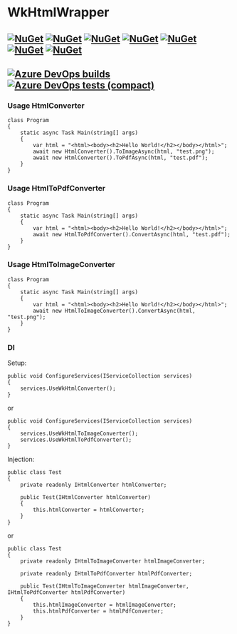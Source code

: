 # WkHtmlWrapper
[![NuGet](https://img.shields.io/nuget/v/WkHtmlWrapper.svg?color=gree&label=WkHtmlWrapper)](https://www.nuget.org/packages/WkHtmlWrapper/)
[![NuGet](https://img.shields.io/nuget/v/WkHtmlWrapper.Core.svg?color=gree&label=WkHtmlWrapper.Core)](https://www.nuget.org/packages/WkHtmlWrapper.Core/)
[![NuGet](https://img.shields.io/nuget/v/WkHtmlWrapper.Extensions.Microsoft.DependencyInjection.svg?color=gree&label=WkHtmlWrapper.Extensions.Microsoft.DependencyInjection)](https://www.nuget.org/packages/WkHtmlWrapper.Extensions.Microsoft.DependencyInjection/)
[![NuGet](https://img.shields.io/nuget/v/WkHtmlWrapper.Image.svg?color=gree&label=WkHtmlWrapper.Image)](https://www.nuget.org/packages/WkHtmlWrapper.Image/)
[![NuGet](https://img.shields.io/nuget/v/WkHtmlWrapper.Image.Extensions.Microsoft.DependencyInjection.svg?color=gree&label=WkHtmlWrapper.Image.Extensions.Microsoft.DependencyInjection)](https://www.nuget.org/packages/WkHtmlWrapper.Image.Extensions.Microsoft.DependencyInjection/)
[![NuGet](https://img.shields.io/nuget/v/WkHtmlWrapper.Pdf.svg?color=gree&label=WkHtmlWrapper.Pdf)](https://www.nuget.org/packages/WkHtmlWrapper.Pdf/)
[![NuGet](https://img.shields.io/nuget/v/WkHtmlWrapper.Pdf.Extensions.Microsoft.DependencyInjection.svg?color=gree&label=WkHtmlWrapper.Pdf.Extensions.Microsoft.DependencyInjection)](https://www.nuget.org/packages/WkHtmlWrapper.Pdf.Extensions.Microsoft.DependencyInjection/)
---
[![Azure DevOps builds](https://img.shields.io/azure-devops/build/vasilek-1997/WkHtmlWrapper/4.svg)](https://dev.azure.com/vasilek-1997/WkHtmlWrapper/_build?definitionId=4)
[![Azure DevOps tests (compact)](https://img.shields.io/azure-devops/tests/vasilek-1997/WkHtmlWrapper/4.svg?compact_message)](https://dev.azure.com/vasilek-1997/WkHtmlWrapper/_test/analytics?definitionId=4&contextType=build)
---
### Usage HtmlConverter
```
class Program
{
    static async Task Main(string[] args)
    {
        var html = "<html><body><h2>Hello World!</h2></body></html>";
        await new HtmlConverter().ToImageAsync(html, "test.png");
        await new HtmlConverter().ToPdfAsync(html, "test.pdf");
    }
}
```
### Usage HtmlToPdfConverter
```
class Program
{
    static async Task Main(string[] args)
    {
        var html = "<html><body><h2>Hello World!</h2></body></html>";
        await new HtmlToPdfConverter().ConvertAsync(html, "test.pdf");
    }
}
```
### Usage HtmlToImageConverter
```
class Program
{
    static async Task Main(string[] args)
    {
        var html = "<html><body><h2>Hello World!</h2></body></html>";
        await new HtmlToImageConverter().ConvertAsync(html, "test.png");
    }
}
```
### DI
Setup:
```
public void ConfigureServices(IServiceCollection services)
{
    services.UseWkHtmlConverter();
}
```
or
```
public void ConfigureServices(IServiceCollection services)
{
    services.UseWkHtmlToImageConverter();
    services.UseWkHtmlToPdfConverter();
}
```
Injection:
```
public class Test
{
    private readonly IHtmlConverter htmlConverter;
    
    public Test(IHtmlConverter htmlConverter)
    {
        this.htmlConverter = htmlConverter;
    }
}
```
or
```
public class Test
{
    private readonly IHtmlToImageConverter htmlImageConverter;
    
    private readonly IHtmlToPdfConverter htmlPdfConverter;
    
    public Test(IHtmlToImageConverter htmlImageConverter, IHtmlToPdfConverter htmlPdfConverter)
    {
        this.htmlImageConverter = htmlImageConverter;
        this.htmlPdfConverter = htmlPdfConverter;
    }
}
```
